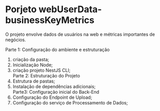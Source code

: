 # Porjeto webUserData-businessKeyMetrics
O projeto envolve dados de usuários na web e métricas importantes de negócios.

Parte 1: Configuração do ambiente e estruturação <br>
1. criação da pasta;
2. Inicialização Node;
3. criação projeto NestJS CLI; <br>
Parte 2: Estruturação do Projeto
1. Estrutura de pastas;
2. Instalação de dependências adicionais; <br>
Parte3: Configuração inicial do Back-End
1. Configuração do Endpoint de Upload;
2. Configuração do serviço de Processamento de Dados;
